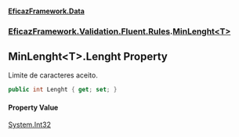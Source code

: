 #### [EficazFramework.Data](EficazFrameworkData.md 'EficazFramework Data')
### [EficazFramework.Validation.Fluent.Rules](EficazFrameworkData.md#EficazFramework_Validation_Fluent_Rules 'EficazFramework.Validation.Fluent.Rules').[MinLenght&lt;T&gt;](MinLenght_T_.md 'EficazFramework.Validation.Fluent.Rules.MinLenght&lt;T&gt;')
## MinLenght&lt;T&gt;.Lenght Property
Limite de caracteres aceito.  
```csharp
public int Lenght { get; set; }
```
#### Property Value
[System.Int32](https://docs.microsoft.com/en-us/dotnet/api/System.Int32 'System.Int32')
